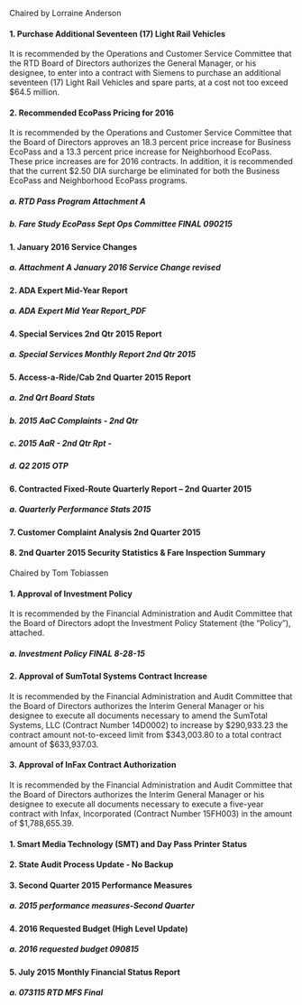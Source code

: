 Chaired by Lorraine Anderson

#### 1. Purchase Additional Seventeen (17) Light    Rail Vehicles

It is recommended by the Operations and Customer Service Committee that the RTD Board of Directors authorizes the General Manager, or his designee, to enter into a contract with Siemens to purchase an additional seventeen (17) Light Rail Vehicles and spare parts, at a cost not too exceed $64.5 million.

#### 2. Recommended EcoPass Pricing for 2016

It is recommended by the Operations and Customer Service Committee that the Board of Directors approves an 18.3 percent price increase for Business EcoPass and a 13.3 percent price increase for Neighborhood EcoPass. These price increases are for 2016 contracts. In addition, it is recommended that the current $2.50 DIA surcharge be eliminated for both the Business EcoPass and Neighborhood EcoPass programs.

##### a. RTD Pass Program Attachment A

##### b. Fare Study EcoPass Sept Ops Committee FINAL 090215

#### 1. January 2016 Service Changes

##### a. Attachment A January 2016 Service Change revised

#### 2. ADA Expert Mid-Year Report

##### a. ADA Expert Mid Year Report_PDF

#### 4. Special Services 2nd Qtr 2015 Report

##### a. Special Services Monthly Report 2nd Qtr 2015

#### 5. Access-a-Ride/Cab 2nd Quarter 2015 Report

##### a. 2nd Qrt Board Stats

##### b. 2015 AaC Complaints - 2nd Qtr

##### c. 2015 AaR - 2nd Qtr Rpt -

##### d. Q2 2015 OTP

#### 6. Contracted Fixed-Route Quarterly Report – 2nd Quarter 2015

##### a. Quarterly Performance Stats 2015

#### 7. Customer Complaint Analysis 2nd Quarter 2015

#### 8. 2nd Quarter 2015 Security Statistics & Fare Inspection Summary

Chaired by Tom Tobiassen

#### 1. Approval of Investment Policy

It is recommended by the Financial Administration and Audit Committee that the Board of Directors adopt the Investment Policy Statement (the “Policy”), attached.

##### a. Investment Policy FINAL 8-28-15

#### 2. Approval of SumTotal Systems Contract Increase

It is recommended by the Financial Administration and Audit Committee that the Board of Directors authorizes the Interim General Manager or his designee to execute all documents necessary to amend the SumTotal Systems, LLC (Contract Number 14D0002) to increase by $290,933.23 the contract amount not-to-exceed limit from $343,003.80 to a total contract amount of $633,937.03.

#### 3. Approval of InFax Contract Authorization

It is recommended by the Financial Administration and Audit Committee that the Board of Directors authorizes the Interim General Manager or his designee to execute all documents necessary to execute a five-year contract with Infax, Incorporated (Contract Number 15FH003) in the amount of $1,788,655.39.

#### 1. Smart Media Technology (SMT) and Day Pass Printer Status

#### 2. State Audit Process Update - No Backup

#### 3. Second Quarter 2015 Performance Measures

##### a. 2015 performance measures-Second Quarter

#### 4. 2016 Requested Budget (High Level Update)

##### a. 2016 requested budget 090815

#### 5. July 2015 Monthly Financial Status Report

##### a. 073115 RTD MFS Final